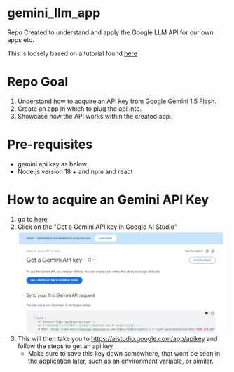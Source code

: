 # gemini_llm_app
Repo Created to understand and apply the Google LLM API for our own apps etc.

This is loosely based on a tutorial found [here](https://www.youtube.com/watch?v=vXjOywyMBN8&t=245s)

# Repo Goal
1. Understand how to acquire an API key from Google Gemini 1.5 Flash.
2. Create an app in which to plug the api into.
3. Showcase how the API works within the created app.

# Pre-requisites 
- gemini api key as below
- Node.js version 18 + and npm and react

# How to acquire an Gemini API Key
1. go to [here](https://ai.google.dev/gemini-api/docs)
2. Click on the "Get a Gemini API key in Google AI Studio" ![gemini_api_key_click](api_keyss.png)
3. This will then take you to https://aistudio.google.com/app/apikey and follow the steps to get an api key
    - Make sure to save this key down somewhere, that wont be seen in the application later, such as an environment variable, or similar.
